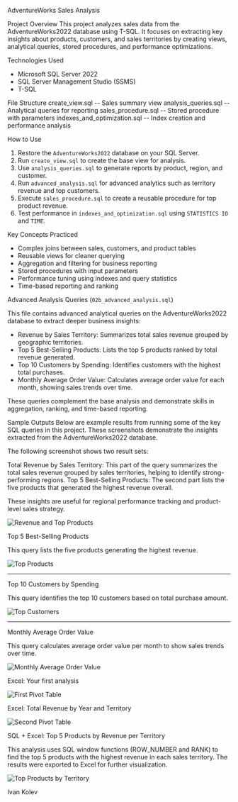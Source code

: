 AdventureWorks Sales Analysis

Project Overview
This project analyzes sales data from the AdventureWorks2022 database using T-SQL. It focuses on extracting key insights about products, customers, and sales territories by creating views, analytical queries, stored procedures, and performance optimizations.

Technologies Used
- Microsoft SQL Server 2022
- SQL Server Management Studio (SSMS)
- T-SQL

File Structure
create_view.sql -- Sales summary view
analysis_queries.sql -- Analytical queries for reporting
sales_procedure.sql -- Stored procedure with parameters
indexes_and_optimization.sql -- Index creation and performance analysis

How to Use

1. Restore the `AdventureWorks2022` database on your SQL Server.
2. Run `create_view.sql` to create the base view for analysis.
3. Use `analysis_queries.sql` to generate reports by product, region, and customer.
4. Run `advanced_analysis.sql` for advanced analytics such as territory revenue and top customers.
5. Execute `sales_procedure.sql` to create a reusable procedure for top product revenue.
6. Test performance in `indexes_and_optimization.sql` using `STATISTICS IO` and `TIME`.

Key Concepts Practiced
- Complex joins between sales, customers, and product tables
- Reusable views for cleaner querying
- Aggregation and filtering for business reporting
- Stored procedures with input parameters
- Performance tuning using indexes and query statistics
- Time-based reporting and ranking

Advanced Analysis Queries (`02b_advanced_analysis.sql`)

This file contains advanced analytical queries on the AdventureWorks2022 database to extract deeper business insights:

- Revenue by Sales Territory: Summarizes total sales revenue grouped by geographic territories.
- Top 5 Best-Selling Products: Lists the top 5 products ranked by total revenue generated.
- Top 10 Customers by Spending: Identifies customers with the highest total purchases.
- Monthly Average Order Value: Calculates average order value for each month, showing sales trends over time.

These queries complement the base analysis and demonstrate skills in aggregation, ranking, and time-based reporting.

Sample Outputs
Below are example results from running some of the key SQL queries in this project. These screenshots demonstrate the insights extracted from the AdventureWorks2022 database.

The following screenshot shows two result sets:

Total Revenue by Sales Territory: This part of the query summarizes the total sales revenue grouped by sales territories, helping to identify strong-performing regions.
Top 5 Best-Selling Products: The second part lists the five products that generated the highest revenue overall.

These insights are useful for regional performance tracking and product-level sales strategy.

![Revenue and Top Products](photos/select(1,2).jpg)


Top 5 Best-Selling Products

This query lists the five products generating the highest revenue.

![Top Products](photos/top_5.jpg)

---

Top 10 Customers by Spending

This query identifies the top 10 customers based on total purchase amount.

![Top Customers](photos/top_10.jpg)

---

Monthly Average Order Value

This query calculates average order value per month to show sales trends over time.

![Monthly Average Order Value](photos/Monthly_average.jpg)

Excel: Your first analysis

![First Pivot Table](photos/pic1.png)

Excel: Total Revenue by Year and Territory

![Second Pivot Table](photos/pic2.png)

SQL + Excel: Top 5 Products by Revenue per Territory

This analysis uses SQL window functions (ROW_NUMBER and RANK) to find the top 5 products with the highest revenue in each sales territory. The results were exported to Excel for further visualization.

![Top Products by Territory](photos/pic3.png)


Ivan Kolev
